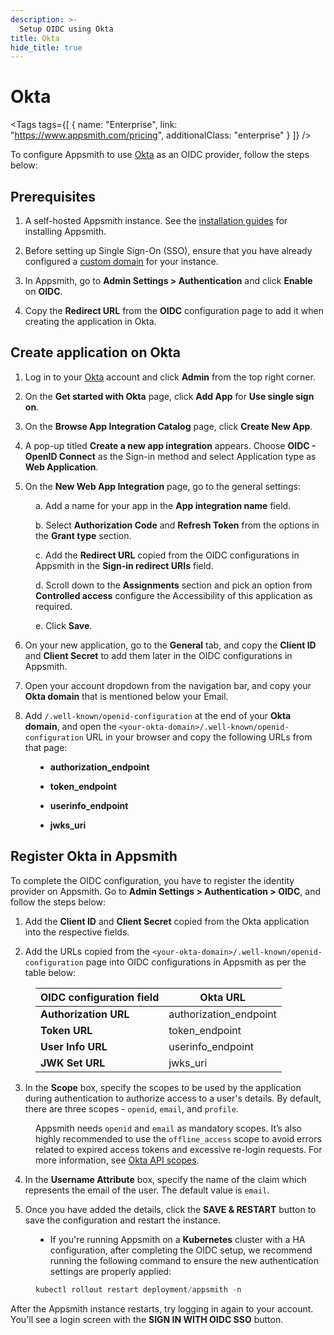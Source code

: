 ```yaml
---
description: >-
  Setup OIDC using Okta
title: Okta
hide_title: true
---
```

<!-- vale off -->

<div className="tag-wrapper">
 <h1>Okta</h1>

<Tags
tags={[
{ name: "Enterprise", link: "https://www.appsmith.com/pricing", additionalClass: "enterprise" }
]}
/>

</div>

<!-- vale on -->

To configure Appsmith to use [Okta](https://www.okta.com/) as an OIDC provider, follow the steps below:

## Prerequisites

1. A self-hosted Appsmith instance. See the [installation guides](/getting-started/setup/installation-guides) for installing Appsmith.

2. Before setting up Single Sign-On (SSO), ensure that you have already configured a [custom domain](/getting-started/setup/instance-configuration/custom-domain) for your instance.

3. In Appsmith, go to **Admin Settings > Authentication** and click **Enable** on **OIDC**.

4. Copy the **Redirect URL** from the **OIDC** configuration page to add it when creating the application in Okta.

<dd>

<ZoomImage src="/img/oidc-configurations-in-appsmith.png" alt="OIDC configurations" caption="OIDC configurations in Appsmith" />

</dd>

## Create application on Okta

1. Log in to your [Okta](https://www.okta.com/) account and click **Admin** from the top right corner.

2. On the **Get started with Okta** page, click **Add App** for **Use single sign on**.

3. On the **Browse App Integration Catalog** page, click **Create New App**. 

4. A pop-up titled **Create a new app integration** appears. Choose **OIDC - OpenID Connect** as the Sign-in method and select Application type as **Web Application**.

5. On the **New Web App Integration** page, go to the general settings:


<dd>

  a. Add a name for your app in the **App integration name** field.

  b. Select **Authorization Code** and **Refresh Token** from the options in the **Grant type** section.

  c. Add the **Redirect URL** copied from the OIDC configurations in Appsmith in the **Sign-in redirect URIs** field.

  d. Scroll down to the **Assignments** section and pick an option from **Controlled access** configure the Accessibility of this application as required.

  e. Click **Save**.

</dd>

6. On your new application, go to the **General** tab, and copy the **Client ID** and **Client Secret** to add them later in the OIDC configurations in Appsmith.

7. Open your account dropdown from the navigation bar, and copy your **Okta domain** that is mentioned below your Email. 

8. Add `/.well-known/openid-configuration` at the end of your **Okta domain**, and open the `<your-okta-domain>/.well-known/openid-configuration` URL in your browser and copy the following URLs from that page:

<dd>


  - **authorization_endpoint**

  - **token_endpoint**

  - **userinfo_endpoint**

  - **jwks_uri**

</dd>


##  Register Okta in Appsmith

To complete the OIDC configuration, you have to register the identity provider on Appsmith. Go to **Admin Settings > Authentication > OIDC**, and follow the steps below:

1. Add the **Client ID** and **Client Secret** copied from the Okta application into the respective fields.

2. Add the URLs copied from the `<your-okta-domain>/.well-known/openid-configuration` page into OIDC configurations in Appsmith as per the table below:

<dd>


  | **OIDC configuration field**       | **Okta URL**  |
  | ----------------------- | --------------------- |
  | **Authorization URL** | authorization_endpoint     |
  | **Token URL**         | token_endpoint             |
  | **User Info URL**      | userinfo_endpoint         |
  | **JWK Set URL**             |  jwks_uri          |

</dd>


3. In the **Scope** box, specify the scopes to be used by the application during authentication to authorize access to a user's details. By default, there are three scopes - `openid`, `email`, and `profile`. 
 
 <dd>

  Appsmith needs `openid` and `email` as mandatory scopes. It’s also highly recommended to use the `offline_access` scope to avoid errors related to expired access tokens and excessive re-login requests. For more information, see [Okta API scopes](https://developer.okta.com/docs/reference/api/oidc/#scopes).

</dd>



4. In the **Username Attribute** box, specify the name of the claim which represents the email of the user. The default value is `email`.

5. Once you have added the details, click the **SAVE & RESTART** button to save the configuration and restart the instance. 

<dd>

- If you're running Appsmith on a **Kubernetes** cluster with a HA configuration, after completing the OIDC setup, we recommend running the following command to ensure the new authentication settings are properly applied:

```js
kubectl rollout restart deployment/appsmith -n
```
</dd>

After the Appsmith instance restarts, try logging in again to your account. You'll see a login screen with the **SIGN IN WITH OIDC SSO** button.

<dd>

<ZoomImage src="/img/Appsmith-Login-Screen-Shows-OIDC.png" alt="OIDC-login" caption="Login with OIDC SSO " />

</dd>